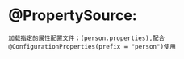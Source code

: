 # @PropertySource: 

    加载指定的属性配置文件；(person.properties),配合@ConfigurationProperties(prefix = "person")使用
